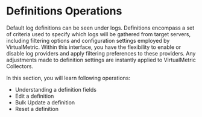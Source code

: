 # Definitions Operations

Default log definitions can be seen under logs. Definitions encompass a set of criteria used to specify which logs will be gathered from target servers, including filtering options and configuration settings employed by VirtualMetric. Within this interface, you have the flexibility to enable or disable log providers and apply filtering preferences to these providers. Any adjustments made to definition settings are instantly applied to VirtualMetric Collectors.

In this section, you will learn following operations:

* Understanding a definition fields
* Edit a definition
* Bulk Update a definition
* Reset a definition
